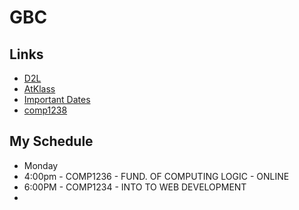 # GBC
## Links
- [D2L](https://learn.georgebrown.ca)
- [AtKlass](https://app.atklass.com)
- [Important Dates](https://www.georgebrown.ca/current-students/important-dates?term=27246&category=131)
- [comp1238](comp1238.md)

## My Schedule
- Monday
- 4:00pm - COMP1236 - FUND. OF COMPUTING LOGIC - ONLINE
- 6:00PM - COMP1234 - INTO TO WEB DEVELOPMENT
- 
